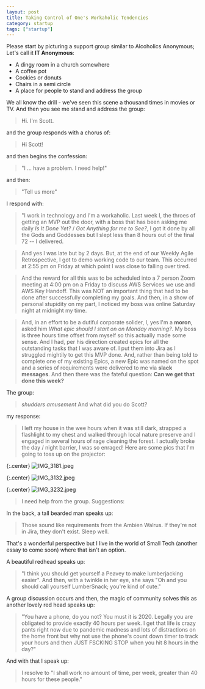```yaml
---
layout: post
title: Taking Control of One's Workaholic Tendencies
category: startup
tags: ["startup"]
---
```

Please start by picturing a support group similar to Alcoholics Anonymous; Let's call it **IT Anonymous**:

* A dingy room in a church somewhere
* A coffee pot 
* Cookies or donuts
* Chairs in a semi circle
* A place for people to stand and address the group

We all know the drill - we've seen this scene a thousand times in movies or TV.  And then you see me stand and address the group:

> Hi.  I'm Scott.  

and the group responds with a chorus of:

> Hi Scott!

and then begins the confession:

> "I ... have a problem.  I need help!"

and then:

> "Tell us more"

I respond with:

> "I work in technology and I'm a workaholic.  Last week I, the throes of getting an MVP out the door, with a boss that has been asking me daily *Is It Done Yet?* / *Got Anything for me to See?*, I got it done by all the Gods and Goddesses but I slept less than 8 hours out of the final 72 -- I delivered.  

> And yes I was late but by 2 days.  But, at the end of our Weekly Agile Retrospective, I got to demo working code to our team.  This occurred at 2:55 pm on Friday at which point I was close to falling over tired.  

> And the reward for all this was to be scheduled into a 7 person Zoom meeting at 4:00 pm on a Friday to discuss AWS Services we use and AWS Key Handoff.  This was NOT an important thing that had to be done after successfully completing my goals.  And then, in a show of personal stupidity on my part, I noticed my boss was online Saturday night at midnight my time.  

>And, in an effort to be a dutiful corporate solider, I, yes I'm a **moron**, asked him *What epic should I start on on Monday morning?*. My boss is three hours time offset from myself so this actually made some sense.  And I had, per his direction created epics for all the outstanding tasks that I was aware of.  I put them into Jira as I struggled mightily to get this MVP done.  And, rather than being told to complete one of my existing Epics, a new Epic was named on the spot and a series of requirements were delivered to me via **slack messages**.  And then there was the fateful question: **Can we get that done this week?**

The group:

> *shudders* *amusement* And what did you do Scott?

my response:

> I left my house in the wee hours when it was still dark, strapped a flashlight to my chest and walked through local nature preserve and I engaged in several hours of rage cleaning the forest.  I actually broke the day / night barrier, I was so enraged!  Here are some pics that I'm going to toss up on the projector:

{:.center}
![IMG_3181.jpeg](/blog/assets/IMG_3181.jpeg)

{:.center}
![IMG_3132.jpeg](/blog/assets/IMG_2291.jpeg)

{:.center}
![IMG_3232.jpeg](/blog/assets/IMG_3232.jpeg)

> I need help from the group.  Suggestions:

In the back, a tall bearded man speaks up:

> Those sound like requirements from the Ambien Walrus. If they're not in Jira, they don't exist. Sleep well.

That's a wonderful perspective but I live in the world of Small Tech (another essay to come soon) where that isn't an option.

A beautiful redhead speaks up:

> "I think you should get yourself a Peavey to make lumberjacking easier".  And then, with a twinkle in her eye, she says "Oh and you should call yourself LumberSnack; you're kind of cute."

A group discussion occurs and then, the magic of community solves this as another lovely red head speaks up:

> "You have a phone, do you not?  You must it is 2020.  Legally you are obligated to provide exactly 40 hours per week.  I get that life is crazy pants right now due to pandemic madness and lots of distractions on the home front but why not use the phone's count down timer to track your hours and then JUST FSCKING STOP when you hit 8 hours in the day?"

And with that I speak up:

> I resolve to "I shall work no amount of time, per week, greater than 40 hours for these people."
